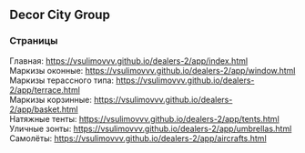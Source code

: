 ## Decor City Group

### Страницы

Главная: https://vsulimovvv.github.io/dealers-2/app/index.html  
Маркизы оконные: https://vsulimovvv.github.io/dealers-2/app/window.html  
Маркизы терассного типа: https://vsulimovvv.github.io/dealers-2/app/terrace.html  
Маркизы корзинные: https://vsulimovvv.github.io/dealers-2/app/basket.html  
Натяжные тенты: https://vsulimovvv.github.io/dealers-2/app/tents.html  
Уличные зонты: https://vsulimovvv.github.io/dealers-2/app/umbrellas.html  
Самолёты: https://vsulimovvv.github.io/dealers-2/app/aircrafts.html  
